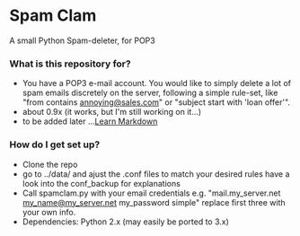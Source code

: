 # Spam Clam #

A small Python Spam-deleter, for POP3

### What is this repository for? ###

* You have a POP3 e-mail account. You would like to simply delete a lot of spam emails discretely on the server, following a simple rule-set, like "from contains annoying@sales.com" or "subject start with 'loan offer'".
* about 0.9x (it works, but I'm still working on it...)
* to be added later ...[Learn Markdown](https://bitbucket.org/tutorials/markdowndemo)

### How do I get set up? ###

* Clone the repo
* go to ../data/ and ajust the .conf files to match your desired rules
  have a look into the conf_backup for explanations
* Call spamclam.py with your email credentials
  e.g. "mail.my_server.net my_name@my_server.net my_password simple"
  replace first three with your own info.
* Dependencies: Python 2.x (may easily be ported to 3.x)